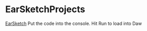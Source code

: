 # EarSketchProjects

[EarSketch](https://earsketch.gatech.edu/earsketch2/)
Put the code into the console. 
Hit Run to load into Daw
